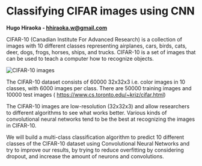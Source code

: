 # **Classifying CIFAR images using CNN**

**Hugo Hiraoka - hhiraoka.w@gmail.com**

CIFAR-10 (Canadian Institute For Advanced Research) is a collection of images with 10 different classes representing airplanes, cars, birds, 
cats, deer, dogs, frogs, horses, ships, and trucks. CIFAR-10 is a set of images that can be used to teach a computer how to recognize objects.

![CIFAR-10 images](https://i.imgur.com/CV8YFvJ.png)

The CIFAR-10 dataset consists of 60000 32x32x3 i.e. color images in 10 classes, with 6000 images per class. There are 50000 training images and 
10000 test images ( https://www.cs.toronto.edu/~kriz/cifar.html)

The CIFAR-10 images are low-resolution (32x32x3) and allow researchers to different algorithms to see what works better. Various kinds of 
convolutional neural networks tend to be the best at recognizing the images in CIFAR-10.

We will build a multi-class classification algorithm to predict 10 different classes of the CIFAR-10 dataset using Convolutional Neural Networks
and try to improve our results, by trying to reduce overfitting by considering dropout, and increase the amount of neurons and convolutions.


